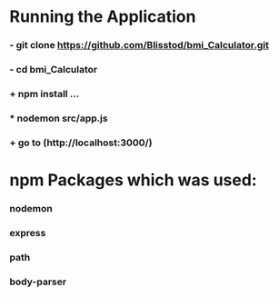 # Running the Application
  ### - git clone https://github.com/Blisstod/bmi_Calculator.git
  ### - cd bmi_Calculator
  ### + npm install ...
  ### * nodemon src/app.js
  ### + go to (http://localhost:3000/)

# npm Packages which was used:
  ### nodemon
  ### express
  ### path
  ### body-parser
